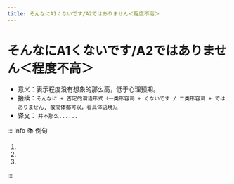 ```yaml
---
title: そんなにA1くないです/A2ではありません＜程度不高＞
---
```


# そんなにA1くないです/A2ではありません＜程度不高＞

* 意义：表示程度没有想象的那么高，低于心理预期。
* 接续：`そんなに + 否定的谓语形式（一类形容词 + くないです / 二类形容词 + ではありません, 敬简体都可以，看具体语境）`。
* 译文： `并不那么......`

::: info :books: 例句

1. <grammer-content id='1-4-1-0' sentence="でも、[漢字/かんじ]は[簡単/かんたん]ですね。" trans='但是，汉字还是挺简单的呢。' />
   <grammer-content id='1-4-1-1' sentence="**そんなに**[簡単/かんたん]**ではありません**。" trans='并不那么简单。' />
2. <grammer-content id='1-4-1-2' sentence="[会費/かいひ]は**そんなに**[高/たか]**くないです**。" trans='会费也没那么高嘛。' />
3. <grammer-content id='1-4-1-3' sentence="この[本/ほん]は**そんなに**おもしる**くありませんです**。" trans='这本书也没想象的那么有趣嘛。' />

:::
